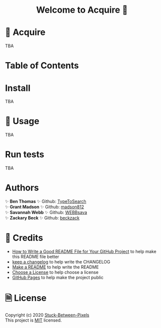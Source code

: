 <h1 align="center"> Welcome to Acquire 👋</h1>

<!-- Do we want to change the title? 
"This is the name of the project. It describes the whole project 
in one sentence, and helps people understand what the main goal 
and aim of the project is." -->

# 🏢 Acquire <!-- Project Description -->
TBA
<!-- We need to come up with a description here. --> 

# Table of Contents <!-- I bet we will need this -->

# Install <!-- How to install -->
TBA 

# 🚀 Usage <!-- How to use the project -->
TBA

# Run tests <!-- How to run tests -->
TBA


# Authors
✨ **Ben Thomas** ✨ Github: [TypeToSearch](https://github.com/TypeToSearch) <br>
✨ **Grant Madson** ✨ Github: [madson812](https://github.com/madson812) <br>
✨ **Savannah Webb** ✨ Github: [WEBBsava](https://github.com/WEBBsava) <br>
✨ **Zackary Beck** ✨ Github: [beckzack](https://github.com/beckzack) <br>


# 🤝 Credits
* [How to Write a Good README File for Your GitHub Project](https://www.freecodecamp.org/news/how-to-write-a-good-readme-file/) to help make this README file better
* [keep a changelog](https://keepachangelog.com/en/1.0.0/) to help write the CHANGELOG
* [Make a README](https://www.makeareadme.com/) to help write the README
* [Choose a License](https://choosealicense.com/) to help choose a license
* [GitHub Pages](https://pages.github.com/) to help make the project public


# 🗎 License
Copyright (c) 2020 [Stuck-Between-Pixels](https://github.com/Stuck-Between-Pixels/Acquire)  <br> This project is [MIT](app/LICENSE) licensed.
